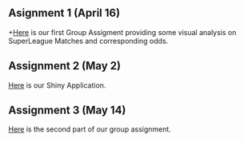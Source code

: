 ## Asignment 1 (April 16)

+[Here](https://boun-etm58d.github.io/gpj-deniz-zeynep-tayfun/GroupAssignment.html) is our first Group Assigment providing some visual analysis on SuperLeague Matches and corresponding odds.

## Assignment 2 (May 2)

[Here](https://deniz-tayfun-zeynep-berahan.shinyapps.io/shiny_homework1/) is our Shiny Application.

## Assignment 3 (May 14)

[Here](https://deniz-tayfun-zeynep-berahan.shinyapps.io/GroupAssignment2.html) is the second part of our group assignment.
